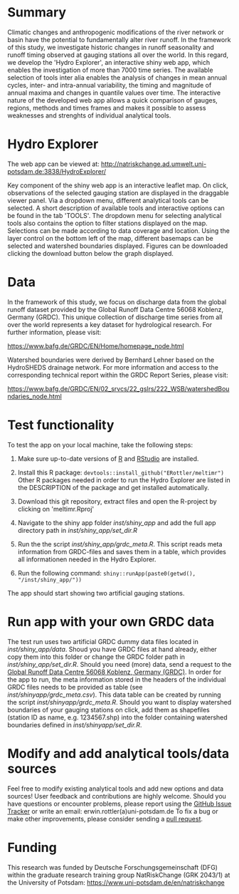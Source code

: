 # Summary

Climatic changes and anthropogenic modifications of the river network or basin have the potential to fundamentally alter river runoff. In the framework of this study, we investigate historic changes in runoff seasonality and runoff timing observed at gauging stations all over the world. In this regard, we develop the 'Hydro Explorer', an interactive shiny web app, which enables the investigation of more than 7000 time series. The available selection of tools inter alia enables the analysis of changes in mean annual cycles, inter- and intra-annual variability, the timing and magnitude of annual maxima and changes in quantile values over time. The interactive nature of the developed web app allows a quick comparison of gauges, regions, methods and times frames and makes it possible to assess weaknesses and strenghts of individual analytical tools.

# Hydro Explorer

The web app can be viewed at: http://natriskchange.ad.umwelt.uni-potsdam.de:3838/HydroExplorer/

Key component of the shiny web app is an interactive leaflet map. On click, observations of the selected gauging station are displayed in the draggable viewer panel. Via a dropdown menu, different analytical tools can be selected. A short description of available tools and interactive options can be found in the tab 'TOOLS'. The dropdown menu for selecting analytical tools also contains the option to filter stations displayed on the map. Selections can be made according to data coverage and location. Using the layer control on the bottom left of the map, different basemaps can be selected and watershed boundaries displayed.
Figures can be downloaded clicking the download button below the graph displayed.

# Data

In the framework of this study, we focus on discharge data from the global runoff dataset provided by the Global Runoff Data Centre 56068 Koblenz, Germany (GRDC). This unique collection of discharge time series from all over the world represents a key dataset for hydrological research. For further information, please visit:

https://www.bafg.de/GRDC/EN/Home/homepage_node.html

Watershed boundaries were derived by Bernhard Lehner based on the HydroSHEDS drainage network. For more information and access to the corresponding technical report within the GRDC Report Series, please visit:

https://www.bafg.de/GRDC/EN/02_srvcs/22_gslrs/222_WSB/watershedBoundaries_node.html

# Test functionality

To test the app on your local machine, take the following steps:

1) Make sure up-to-date versions of [R](https://www.r-project.org/) and [RStudio](https://rstudio.com/) are installed.

2) Install this R package: ```devtools::install_github("ERottler/meltimr")``` Other R packages needed in order to run the Hydro Explorer are listed in the DESCRIPTION of the package and get installed automatically. 

3) Download this git repository, extract files and open the R-project by clicking on 'meltimr.Rproj'

4) Navigate to the shiny app folder *inst/shiny_app* and add the full app directory path in *inst/shiny_app/set_dir.R*

5) Run the the script *inst/shiny_app/grdc_meta.R*. This script reads meta information from GRDC-files and saves them in a table, which provides all informationen needed in the Hydro Explorer.

6) Run the following command: ```shiny::runApp(paste0(getwd(), "/inst/shiny_app/"))```

The app should start showing two artificial gauging stations.

# Run app with your own GRDC data

The test run uses two artificial GRDC dummy data files located in *inst/shiny_app/data*. Shoud you have GRDC files at hand already, either copy them into this folder or change the GRDC folder path in *inst/shiny_app/set_dir.R*. Should you need (more) data, send a request to the [Global Runoff Data Centre 56068 Koblenz, Germany (GRDC)](https://www.bafg.de/GRDC/EN/01_GRDC/grdc_node.html). In order for the app to run, the meta information stored in the headers of the individual GRDC files needs to be provided as table (see *inst/shinyapp/grdc_meta.csv*). This data table can be created by running the script *inst/shinyapp/grdc_meta.R*. Should you want to display watershed boundaries of your gauging stations on click, add them as shapefiles (station ID as name, e.g. 1234567.shp) into the folder containing watershed boundaries defined in *inst/shinyapp/set_dir.R*. 

# Modify and add analytical tools/data sources

Feel free to modify existing analytical tools and add new options and data sources! User feedback and contributions are highly welcome. Should you have questions or encounter problems, please report using the [GitHub Issue Tracker](https://github.com/ERottler/meltimr/issues) or write an email: erwin.rottler(a)uni-potsdam.de To fix a bug or make other improvements, please consider sending a [pull request](https://github.com/ERottler/meltimr/pulls).

# Funding

This research was funded by Deutsche Forschungsgemeinschaft (DFG) within the graduate research training group NatRiskChange (GRK 2043/1) at the University of Potsdam: https://www.uni-potsdam.de/en/natriskchange
